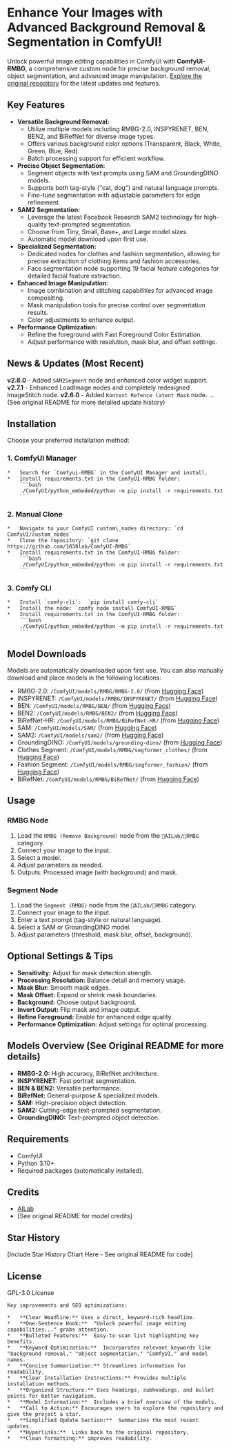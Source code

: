 # Enhance Your Images with Advanced Background Removal & Segmentation in ComfyUI!

Unlock powerful image editing capabilities in ComfyUI with **ComfyUI-RMBG**, a comprehensive custom node for precise background removal, object segmentation, and advanced image manipulation.  [Explore the original repository](https://github.com/1038lab/ComfyUI-RMBG) for the latest updates and features.

## Key Features

*   **Versatile Background Removal:**
    *   Utilize multiple models including RMBG-2.0, INSPYRENET, BEN, BEN2, and BiRefNet for diverse image types.
    *   Offers various background color options (Transparent, Black, White, Green, Blue, Red).
    *   Batch processing support for efficient workflow.
*   **Precise Object Segmentation:**
    *   Segment objects with text prompts using SAM and GroundingDINO models.
    *   Supports both tag-style ("cat, dog") and natural language prompts.
    *   Fine-tune segmentation with adjustable parameters for edge refinement.
*   **SAM2 Segmentation:**
    *   Leverage the latest Facebook Research SAM2 technology for high-quality text-prompted segmentation.
    *   Choose from Tiny, Small, Base+, and Large model sizes.
    *   Automatic model download upon first use.
*   **Specialized Segmentation:**
    *   Dedicated nodes for clothes and fashion segmentation, allowing for precise extraction of clothing items and fashion accessories.
    *   Face segmentation node supporting 19 facial feature categories for detailed facial feature extraction.
*   **Enhanced Image Manipulation:**
    *   Image combination and stitching capabilities for advanced image compositing.
    *   Mask manipulation tools for precise control over segmentation results.
    *   Color adjustments to enhance output.
*   **Performance Optimization:**
    *   Refine the foreground with Fast Foreground Color Estimation.
    *   Adjust performance with resolution, mask blur, and offset settings.

## News & Updates (Most Recent)

**v2.8.0** - Added `SAM2Segment` node and enhanced color widget support.
**v2.7.1** - Enhanced LoadImage nodes and completely redesigned ImageStitch node.
**v2.6.0** - Added `Kontext Refence latent Mask` node.
... (See original README for more detailed update history)

## Installation

Choose your preferred installation method:

### 1.  ComfyUI Manager
    *   Search for `Comfyui-RMBG` in the ComfyUI Manager and install.
    *   Install requirements.txt in the ComfyUI-RMBG folder:
        ```bash
        ./ComfyUI/python_embeded/python -m pip install -r requirements.txt
        ```

### 2.  Manual Clone
    *   Navigate to your ComfyUI custom\_nodes directory: `cd ComfyUI/custom_nodes`
    *   Clone the repository: `git clone https://github.com/1038lab/ComfyUI-RMBG`
    *   Install requirements.txt in the ComfyUI-RMBG folder:
        ```bash
        ./ComfyUI/python_embeded/python -m pip install -r requirements.txt
        ```

### 3.  Comfy CLI
    *   Install `comfy-cli`:  `pip install comfy-cli`
    *   Install the node: `comfy node install ComfyUI-RMBG`
    *   Install requirements.txt in the ComfyUI-RMBG folder:
        ```bash
        ./ComfyUI/python_embeded/python -m pip install -r requirements.txt
        ```

## Model Downloads

Models are automatically downloaded upon first use.  You can also manually download and place models in the following locations:

*   RMBG-2.0: `/ComfyUI/models/RMBG/RMBG-2.0/` (from [Hugging Face](https://huggingface.co/1038lab/RMBG-2.0))
*   INSPYRENET: `/ComfyUI/models/RMBG/INSPYRENET/` (from [Hugging Face](https://huggingface.co/1038lab/inspyrenet))
*   BEN: `/ComfyUI/models/RMBG/BEN/` (from [Hugging Face](https://huggingface.co/1038lab/BEN))
*   BEN2: `/ComfyUI/models/RMBG/BEN2/` (from [Hugging Face](https://huggingface.co/1038lab/BEN2))
*   BiRefNet-HR: `/ComfyUI/models/RMBG/BiRefNet-HR/` (from [Hugging Face](https://huggingface.co/1038lab/BiRefNet_HR))
*   SAM: `/ComfyUI/models/SAM/` (from [Hugging Face](https://huggingface.co/1038lab/sam))
*   SAM2: `/ComfyUI/models/sam2/` (from [Hugging Face](https://huggingface.co/1038lab/sam2))
*   GroundingDINO: `/ComfyUI/models/grounding-dino/` (from [Hugging Face](https://huggingface.co/1038lab/GroundingDINO))
*   Clothes Segment: `/ComfyUI/models/RMBG/segformer_clothes/` (from [Hugging Face](https://huggingface.co/1038lab/segformer_clothes))
*   Fashion Segment: `/ComfyUI/models/RMBG/segformer_fashion/` (from [Hugging Face](https://huggingface.co/1038lab/segformer_fashion))
*   BiRefNet: `/ComfyUI/models/RMBG/BiRefNet/` (from [Hugging Face](https://huggingface.co/1038lab/BiRefNet))

## Usage

### RMBG Node

1.  Load the `RMBG (Remove Background)` node from the `🧪AILab/🧽RMBG` category.
2.  Connect your image to the input.
3.  Select a model.
4.  Adjust parameters as needed.
5.  Outputs: Processed image (with background) and mask.

### Segment Node

1.  Load the `Segment (RMBG)` node from the `🧪AILab/🧽RMBG` category.
2.  Connect your image to the input.
3.  Enter a text prompt (tag-style or natural language).
4.  Select a SAM or GroundingDINO model.
5.  Adjust parameters (threshold, mask blur, offset, background).

## Optional Settings & Tips

*   **Sensitivity:** Adjust for mask detection strength.
*   **Processing Resolution:** Balance detail and memory usage.
*   **Mask Blur:** Smooth mask edges.
*   **Mask Offset:** Expand or shrink mask boundaries.
*   **Background:** Choose output background.
*   **Invert Output:** Flip mask and image output.
*   **Refine Foreground:** Enable for enhanced edge quality.
*   **Performance Optimization:** Adjust settings for optimal processing.

## Models Overview (See Original README for more details)

*   **RMBG-2.0:** High accuracy, BiRefNet architecture.
*   **INSPYRENET:** Fast portrait segmentation.
*   **BEN & BEN2:** Versatile performance.
*   **BiRefNet:** General-purpose & specialized models.
*   **SAM:** High-precision object detection.
*   **SAM2:** Cutting-edge text-prompted segmentation.
*   **GroundingDINO:** Text-prompted object detection.

## Requirements

*   ComfyUI
*   Python 3.10+
*   Required packages (automatically installed).

## Credits

*   [AILab](https://github.com/1038lab)
*   [See original README for model credits]

## Star History

[Include Star History Chart Here -  See original README for code]

## License

GPL-3.0 License
```
Key improvements and SEO optimizations:

*   **Clear Headline:** Uses a direct, keyword-rich headline.
*   **One-Sentence Hook:**  "Unlock powerful image editing capabilities..." grabs attention.
*   **Bulleted Features:**  Easy-to-scan list highlighting key benefits.
*   **Keyword Optimization:**  Incorporates relevant keywords like "background removal," "object segmentation," "ComfyUI," and model names.
*   **Concise Summarization:** Streamlines information for readability.
*   **Clear Installation Instructions:** Provides multiple installation methods.
*   **Organized Structure:** Uses headings, subheadings, and bullet points for better navigation.
*   **Model Information:**  Includes a brief overview of the models.
*   **Call to Action:** Encourages users to explore the repository and give the project a star.
*   **Simplified Update Section:**  Summarizes the most recent updates.
*   **Hyperlinks:**  Links back to the original repository.
*   **Clean formatting:** improves readability.